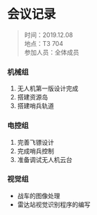 # 会议记录

> 时间：2019.12.08  
> 地点：T3 704  
> 参加人员：全体成员

### 机械组
1. 无人机第一版设计完成
2. 搭建资源岛
3. 搭建哨兵轨道

### 电控组
1. 完善飞镖设计
2. 完成哨兵控制
3. 准备调试无人机云台

### 视觉组
- 战车的图像处理
- 雷达站视觉识别程序的编写